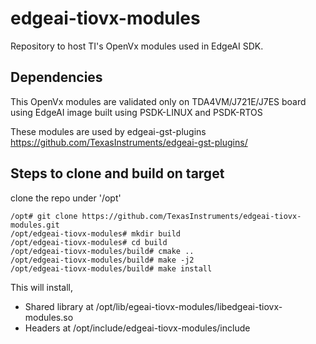 # edgeai-tiovx-modules
Repository to host TI's OpenVx modules used in EdgeAI SDK.

## Dependencies
This OpenVx modules are validated only on TDA4VM/J721E/J7ES board using
EdgeAI image built using PSDK-LINUX and PSDK-RTOS

These modules are used by edgeai-gst-plugins https://github.com/TexasInstruments/edgeai-gst-plugins/

## Steps to clone and build on target
clone the repo under '/opt'
```
/opt# git clone https://github.com/TexasInstruments/edgeai-tiovx-modules.git
/opt/edgeai-tiovx-modules# mkdir build
/opt/edgeai-tiovx-modules# cd build
/opt/edgeai-tiovx-modules/build# cmake ..
/opt/edgeai-tiovx-modules/build# make -j2
/opt/edgeai-tiovx-modules/build# make install
```

This will install,

- Shared library at /opt/lib/egeai-tiovx-modules/libedgeai-tiovx-modules.so
- Headers at /opt/include/edgeai-tiovx-modules/include


